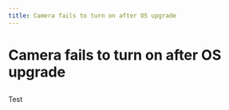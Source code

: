 ```yaml
---
title: Camera fails to turn on after OS upgrade
---
```


# Camera fails to turn on after OS upgrade

##

Test
